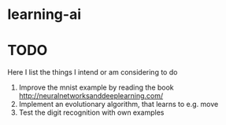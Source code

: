 # learning-ai
# TODO
Here I list the things I intend or am considering to do
1. Improve the mnist example by reading the book http://neuralnetworksanddeeplearning.com/
2. Implement an evolutionary algorithm, that learns to e.g. move
3. Test the digit recognition with own examples
